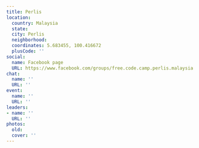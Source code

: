 ```yaml
---
title: Perlis
location:
  country: Malaysia
  state: 
  city: Perlis
  neighborhood: 
  coordinates: 5.683455, 100.416672
  plusCode: ''
social:
  name: Facebook page
  URL: https://www.facebook.com/groups/free.code.camp.perlis.malaysia
chat:
  name: ''
  URL: ''
event:
  name: ''
  URL: ''
leaders:
- name: ''
  URL: ''
photos:
  old: 
  cover: ''
---
```

